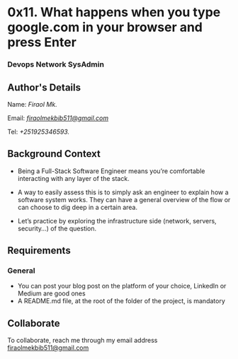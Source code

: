 # 0x11. What happens when you type google.com in your browser and press Enter

### Devops Network SysAdmin

## Author's Details
Name: *Firaol Mk.*

Email: *firaolmekbib511@gmail.com*

Tel: *+251925346593.*

## Background Context

* Being a Full-Stack Software Engineer means you’re comfortable interacting with any layer of the stack.

* A way to easily assess this is to simply ask an engineer to explain how a software system works. They can have a general overview of the flow or can choose to dig deep in a certain area.

* Let’s practice by exploring the infrastructure side (network, servers, security…) of the question.

## Requirements
### General

* You can post your blog post on the platform of your choice, LinkedIn or Medium are good ones
* A README.md file, at the root of the folder of the project, is mandatory

## Collaborate

To collaborate, reach me through my email address firaolmekbib511@gmail.com
